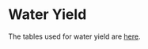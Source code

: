 # Water Yield

The tables used for water yield are [here](https://drive.google.com/drive/folders/19OYkVJu5-g7RBtbVTcCPvFoDxqJXY8EU?usp=sharing).&#x20;
